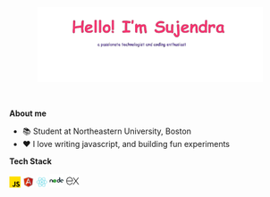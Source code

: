 
<p align="center"><a href=""><img width="80%" alt="Hello, I'm Anurag. I do open source!" src="./assests/Hello-removebg-preview.png" /></a></p>

<br />

**About me**

- 📚 Student at Northeastern University, Boston
- ❤️ I love writing javascript, and building fun experiments

**Tech Stack**

<img src="assests/js.png" alt="JavaScript"  width="20" height="20">
<img src="assests/icons8-angular-48.png" alt="Angular"  width="20" height="20">
<img src="assests/icons8-react-native-48.png" alt="React Js"  width="20" height="20">
<img src="assests/icons8-nodejs-48.png" alt="React Js"  width="25" height="25">
<img src="assests/icons8-express-js-48.png" alt="Express Js"  width="25" height="25">
<!--
**suju297/suju297** is a ✨ _special_ ✨ repository because its `README.md` (this file) appears on your GitHub profile.

Here are some ideas to get you started:

- 🔭 I’m currently working on ...
- 🌱 I’m currently learning ...
- 👯 I’m looking to collaborate on ...
- 🤔 I’m looking for help with ...
- 💬 Ask me about ...
- 📫 How to reach me: ...
- 😄 Pronouns: ...
- ⚡ Fun fact: ...
-->
